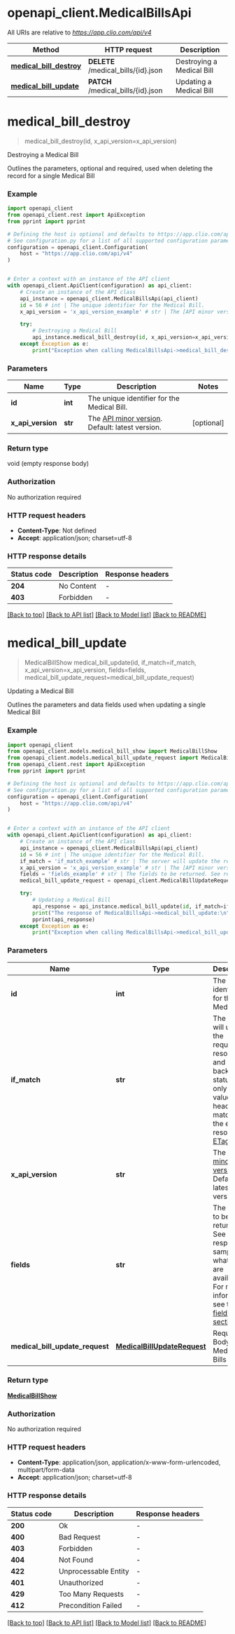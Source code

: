 # openapi_client.MedicalBillsApi

All URIs are relative to *https://app.clio.com/api/v4*

Method | HTTP request | Description
------------- | ------------- | -------------
[**medical_bill_destroy**](MedicalBillsApi.md#medical_bill_destroy) | **DELETE** /medical_bills/{id}.json | Destroying a Medical Bill
[**medical_bill_update**](MedicalBillsApi.md#medical_bill_update) | **PATCH** /medical_bills/{id}.json | Updating a Medical Bill


# **medical_bill_destroy**
> medical_bill_destroy(id, x_api_version=x_api_version)

Destroying a Medical Bill

Outlines the parameters, optional and required, used when deleting the record for a single Medical Bill 

### Example


```python
import openapi_client
from openapi_client.rest import ApiException
from pprint import pprint

# Defining the host is optional and defaults to https://app.clio.com/api/v4
# See configuration.py for a list of all supported configuration parameters.
configuration = openapi_client.Configuration(
    host = "https://app.clio.com/api/v4"
)


# Enter a context with an instance of the API client
with openapi_client.ApiClient(configuration) as api_client:
    # Create an instance of the API class
    api_instance = openapi_client.MedicalBillsApi(api_client)
    id = 56 # int | The unique identifier for the Medical Bill.
    x_api_version = 'x_api_version_example' # str | The [API minor version](#section/Minor-Versions). Default: latest version. (optional)

    try:
        # Destroying a Medical Bill
        api_instance.medical_bill_destroy(id, x_api_version=x_api_version)
    except Exception as e:
        print("Exception when calling MedicalBillsApi->medical_bill_destroy: %s\n" % e)
```



### Parameters


Name | Type | Description  | Notes
------------- | ------------- | ------------- | -------------
 **id** | **int**| The unique identifier for the Medical Bill. | 
 **x_api_version** | **str**| The [API minor version](#section/Minor-Versions). Default: latest version. | [optional] 

### Return type

void (empty response body)

### Authorization

No authorization required

### HTTP request headers

 - **Content-Type**: Not defined
 - **Accept**: application/json; charset=utf-8

### HTTP response details

| Status code | Description | Response headers |
|-------------|-------------|------------------|
**204** | No Content |  -  |
**403** | Forbidden |  -  |

[[Back to top]](#) [[Back to API list]](../README.md#documentation-for-api-endpoints) [[Back to Model list]](../README.md#documentation-for-models) [[Back to README]](../README.md)

# **medical_bill_update**
> MedicalBillShow medical_bill_update(id, if_match=if_match, x_api_version=x_api_version, fields=fields, medical_bill_update_request=medical_bill_update_request)

Updating a Medical Bill

Outlines the parameters and data fields used when updating a single Medical Bill 

### Example


```python
import openapi_client
from openapi_client.models.medical_bill_show import MedicalBillShow
from openapi_client.models.medical_bill_update_request import MedicalBillUpdateRequest
from openapi_client.rest import ApiException
from pprint import pprint

# Defining the host is optional and defaults to https://app.clio.com/api/v4
# See configuration.py for a list of all supported configuration parameters.
configuration = openapi_client.Configuration(
    host = "https://app.clio.com/api/v4"
)


# Enter a context with an instance of the API client
with openapi_client.ApiClient(configuration) as api_client:
    # Create an instance of the API class
    api_instance = openapi_client.MedicalBillsApi(api_client)
    id = 56 # int | The unique identifier for the Medical Bill.
    if_match = 'if_match_example' # str | The server will update the requested resource and send back a 200 status, but only if value in the header matches the existing resource's [ETag](#section/ETags). (optional)
    x_api_version = 'x_api_version_example' # str | The [API minor version](#section/Minor-Versions). Default: latest version. (optional)
    fields = 'fields_example' # str | The fields to be returned. See response samples for what fields are available. For more information see the [fields section](#section/Fields). (optional)
    medical_bill_update_request = openapi_client.MedicalBillUpdateRequest() # MedicalBillUpdateRequest | Request Body for Medical Bills (optional)

    try:
        # Updating a Medical Bill
        api_response = api_instance.medical_bill_update(id, if_match=if_match, x_api_version=x_api_version, fields=fields, medical_bill_update_request=medical_bill_update_request)
        print("The response of MedicalBillsApi->medical_bill_update:\n")
        pprint(api_response)
    except Exception as e:
        print("Exception when calling MedicalBillsApi->medical_bill_update: %s\n" % e)
```



### Parameters


Name | Type | Description  | Notes
------------- | ------------- | ------------- | -------------
 **id** | **int**| The unique identifier for the Medical Bill. | 
 **if_match** | **str**| The server will update the requested resource and send back a 200 status, but only if value in the header matches the existing resource&#39;s [ETag](#section/ETags). | [optional] 
 **x_api_version** | **str**| The [API minor version](#section/Minor-Versions). Default: latest version. | [optional] 
 **fields** | **str**| The fields to be returned. See response samples for what fields are available. For more information see the [fields section](#section/Fields). | [optional] 
 **medical_bill_update_request** | [**MedicalBillUpdateRequest**](MedicalBillUpdateRequest.md)| Request Body for Medical Bills | [optional] 

### Return type

[**MedicalBillShow**](MedicalBillShow.md)

### Authorization

No authorization required

### HTTP request headers

 - **Content-Type**: application/json, application/x-www-form-urlencoded, multipart/form-data
 - **Accept**: application/json; charset=utf-8

### HTTP response details

| Status code | Description | Response headers |
|-------------|-------------|------------------|
**200** | Ok |  -  |
**400** | Bad Request |  -  |
**403** | Forbidden |  -  |
**404** | Not Found |  -  |
**422** | Unprocessable Entity |  -  |
**401** | Unauthorized |  -  |
**429** | Too Many Requests |  -  |
**412** | Precondition Failed |  -  |

[[Back to top]](#) [[Back to API list]](../README.md#documentation-for-api-endpoints) [[Back to Model list]](../README.md#documentation-for-models) [[Back to README]](../README.md)

